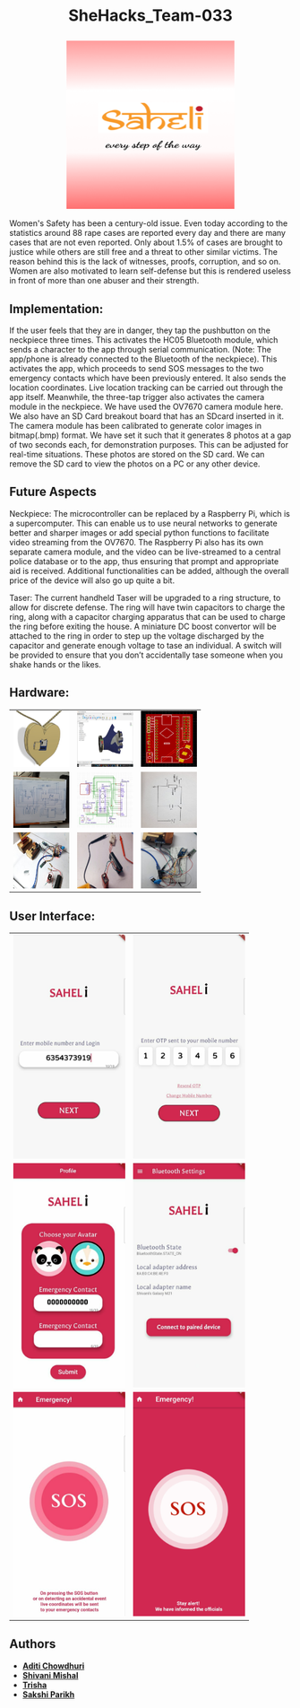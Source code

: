 <h1><p align="center">SheHacks_Team-033</p></h1>

<p align="center"><img src="UI images/saheli.png" width="300" height="300"></p>

Women's Safety has been a century-old issue. Even today according to the statistics around 88 rape cases are reported every day and there are many cases that are not even reported. Only about 1.5% of cases are brought to justice while others are still free and a threat to other similar victims. The reason behind this is the lack of witnesses, proofs, corruption, and so on. Women are also motivated to learn self-defense but this is rendered useless in front of more than one abuser and their strength. 

## Implementation: 
If the user feels that they are in danger, they tap the pushbutton on the neckpiece three times. This activates the HC05 Bluetooth module, which sends a character to the app through serial communication. (Note: The app/phone is already connected to the Bluetooth of the neckpiece). This activates the app, which proceeds to send SOS messages to the two emergency contacts which have been previously entered. It also sends the location coordinates. Live location tracking can be carried out through the app itself.
Meanwhile, the three-tap trigger also activates the camera module in the neckpiece. We have used the OV7670 camera module here. We also have an SD Card breakout board that has an SDcard inserted in it. The camera module has been calibrated to generate color images in bitmap(.bmp) format. We have set it such that it generates 8 photos at a gap of two seconds each, for demonstration purposes. This can be adjusted for real-time situations. These photos are stored on the SD card. We can remove the SD card to view the photos on a PC or any other device. 

## Future Aspects

Neckpiece:
The microcontroller can be replaced by a Raspberry Pi, which is a supercomputer. This can enable us to use neural networks to generate better and sharper images or add special python functions to facilitate video streaming from the OV7670. The Raspberry Pi also has its own separate camera module, and the video can be live-streamed to a central police database or to the app, thus ensuring that prompt and appropriate aid is received. Additional functionalities can be added, although the overall price of the device will also go up quite a bit.

Taser:
The current handheld Taser will be upgraded to a ring structure, to allow for discrete defense. The ring will have twin capacitors to charge the ring, along with a capacitor charging apparatus that can be used to charge the ring before exiting the house. A miniature DC boost convertor will be attached to the ring in order to step up the voltage discharged by the capacitor and generate enough voltage to tase an individual. A switch will be provided to ensure that you don’t accidentally tase someone when you shake hands or the likes.

## Hardware: <br>
<table>
  <tr>
    <td> <img src="hardware images/model1.jpeg" width="100" height="100"></td>
    <td> <img src="hardware images/model2.jpeg" width="100" height="100"></td>
     <td> <img src="hardware images/pcb.jpeg" width="100" height="100"></td>
  </tr>
  <tr>
    <td> <img src="hardware images/circuit1.jpeg" width="100" height="100"></td>
    <td> <img src="hardware images/circuit2.jpeg" width="100" height="100"></td>
     <td> <img src="hardware images/circuit3.jpeg" width="100" height="100"></td>

  </tr>
  <tr>
   <td> <img src="hardware images/hardware1.jpeg" width="100" height="100"></td>
    <td> <img src="hardware images/hardware2.jpeg" width="100" height="100"></td>
     <td> <img src="hardware images/hardware3.jpeg" width="100" height="100"></td>
  </tr>
</table>

## User Interface: <br>
<table>
  <tr>
    <td> <img src="UI images/phone.jpeg" width="200" height="400"></td>
    <td> <img src="UI images/otp.jpeg" width="200" height="400"></td>
  </tr>
  <tr>
    <td> <img src="UI images/profile.jpeg" width="200" height="400"></td>
    <td> <img src="UI images/mainpage.jpeg" width="200" height="400"></td>
  </tr>
  <tr>
    <td> <img src="UI images/explicit.jpeg" width="200" height="400"></td>
    <td> <img src="UI images/implicit.jpeg" width="200" height="400"></td>
  </tr>
</table>

## Authors

* [**Aditi Chowdhuri**](https://github.com/Aditi-Chowdhuri)
* [**Shivani Mishal**](https://github.com/shivanimishal5) 
* [**Trisha**](https://github.com/TriAnu1010) 
* [**Sakshi Parikh**](https://github.com/Sakshi725744) 

